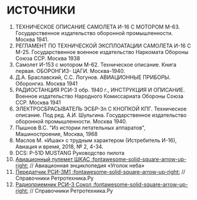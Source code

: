 # ИСТОЧНИКИ

1. ТЕХНИЧЕСКОЕ ОПИСАНИЕ САМОЛЕТА И-16 С МОТОРОМ М-63. Государственное издательство оборонной промышленности. Москва 1941. 
1. РЕГЛАМЕНТ ПО ТЕХНИЧЕСКОЙ ЭКСПЛОАТАЦИИ САМОЛЕТА И-16 С М-25. Государственное военное издательство Наркомата Обороны Союза ССР. Москва 1938 
1. Самолет И-153 с мотором М-62. Техническое описание. Книга первая. ОБОРОНГИЗ- ЦАГИ. Москва-1940. 
1. Д.А. Браславский, С.С. Логунов. АВИАЦИОННЫЕ ПРИБОРЫ. Оборонгиз. Москва 1941 
1. РАДИОСТАНЦИЯ РСИ-3 обр. 1940 г., ИНСТРУКЦИЯ И ОПИСАНИЕ. Военное издательство Народного Комиссариата Обороны Союза ССР. Москва 1941 
1. ЭЛЕКТРОСБРАСЫВАТЕЛЬ ЭСБР-3п С КНОПКОЙ КПГ. Техническое описание. Под ред. А.И. Шульгина. Государственное издательство оборонной промышленности. Москва 1940.
1. Пышнов В.С. "Из истории летательных аппаратов", Машиностроение, Москва, 1968 
1. Маслов М. «Ишак» с трудным характером (Истребитель И-16), Авиация и время, 2018, № 2, 4-34. 
1. DCS: P-51D MUSTANG Руководство пилота 
1. [Авиационный пулемет ШКАС :fontawesome-solid-square-arrow-up-right:](http://www.airwar.ru/weapon/guns/shkas.html) // Авиационная энциклопедия «Уголок неба»
1. [Передатчик РСИ-3М1 :fontawesome-solid-square-arrow-up-right:](https://retrotexnika.ru/ordzhonikidze/rsi-3m1.html) // Справочники Ретротехника.Ру 
1. [Радиоприемник РСИ-3 Сокол :fontawesome-solid-square-arrow-up-right:](https://retrotexnika.ru/elektrosignal/radiopriemnik-rsi-3-sokol.html) // Справочники Ретротехника.Ру
